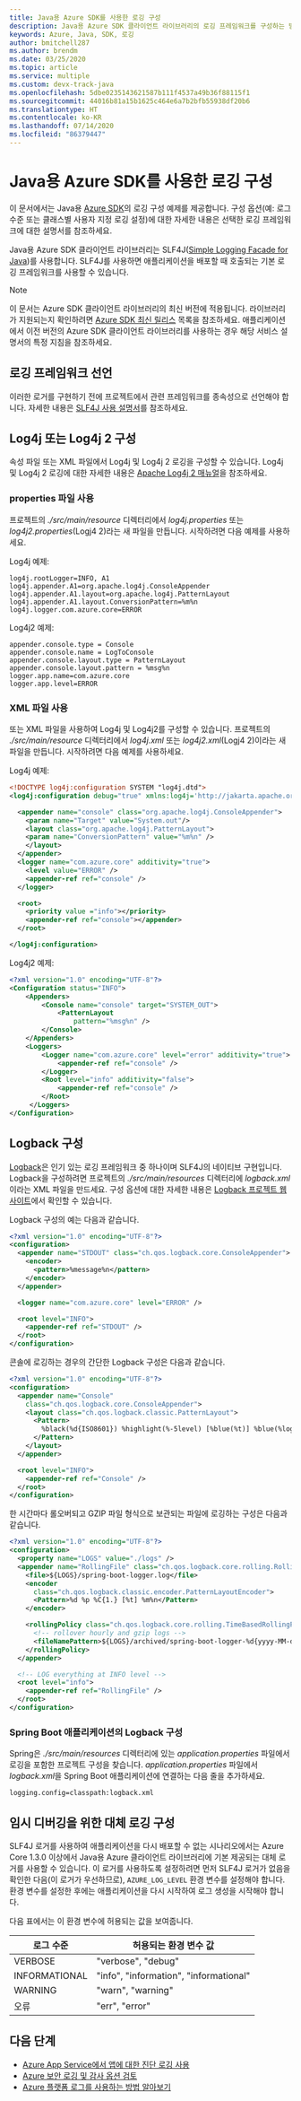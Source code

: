 ```yaml
---
title: Java용 Azure SDK를 사용한 로깅 구성
description: Java용 Azure SDK 클라이언트 라이브러리의 로깅 프레임워크를 구성하는 방법 알아보기
keywords: Azure, Java, SDK, 로깅
author: bmitchell287
ms.author: brendm
ms.date: 03/25/2020
ms.topic: article
ms.service: multiple
ms.custom: devx-track-java
ms.openlocfilehash: 5dbe0235143621587b111f4537a49b36f88115f1
ms.sourcegitcommit: 44016b81a15b1625c464e6a7b2bfb55938df20b6
ms.translationtype: HT
ms.contentlocale: ko-KR
ms.lasthandoff: 07/14/2020
ms.locfileid: "86379447"
---
```

# <a name="configure-logging-with-the-azure-sdk-for-java"></a>Java용 Azure SDK를 사용한 로깅 구성

이 문서에서는 Java용 [Azure SDK](https://azure.microsoft.com/downloads/)의 로깅 구성 예제를 제공합니다. 구성 옵션(예: 로그 수준 또는 클래스별 사용자 지정 로깅 설정)에 대한 자세한 내용은 선택한 로깅 프레임워크에 대한 설명서를 참조하세요.

Java용 Azure SDK 클라이언트 라이브러리는 SLF4J([Simple Logging Facade for Java](https://www.slf4j.org/))를 사용합니다. SLF4J를 사용하면 애플리케이션을 배포할 때 호출되는 기본 로깅 프레임워크를 사용할 수 있습니다.

> [!NOTE]
> 이 문서는 Azure SDK 클라이언트 라이브러리의 최신 버전에 적용됩니다. 라이브러리가 지원되는지 확인하려면 [Azure SDK 최신 릴리스](https://azure.github.io/azure-sdk/releases/latest/java.html) 목록을 참조하세요. 애플리케이션에서 이전 버전의 Azure SDK 클라이언트 라이브러리를 사용하는 경우 해당 서비스 설명서의 특정 지침을 참조하세요.

## <a name="declare-a-logging-framework"></a>로깅 프레임워크 선언

이러한 로거를 구현하기 전에 프로젝트에서 관련 프레임워크를 종속성으로 선언해야 합니다. 자세한 내용은 [SLF4J 사용 설명서](http://www.slf4j.org/manual.html#projectDep)를 참조하세요.

## <a name="configure-log4j-or-log4j-2"></a>Log4j 또는 Log4j 2 구성

속성 파일 또는 XML 파일에서 Log4j 및 Log4j 2 로깅을 구성할 수 있습니다. Log4j 및 Log4j 2 로깅에 대한 자세한 내용은 [Apache Log4j 2 매뉴얼](https://logging.apache.org/log4j/2.x/manual/configuration.html)을 참조하세요.

### <a name="use-a-properties-file"></a>properties 파일 사용

프로젝트의 *./src/main/resource* 디렉터리에서 *log4j.properties* 또는 *log4j2.properties*(Logj4 2)라는 새 파일을 만듭니다. 시작하려면 다음 예제를 사용하세요.

Log4j 예제:

```properties
log4j.rootLogger=INFO, A1
log4j.appender.A1=org.apache.log4j.ConsoleAppender
log4j.appender.A1.layout=org.apache.log4j.PatternLayout
log4j.appender.A1.layout.ConversionPattern=%m%n
log4j.logger.com.azure.core=ERROR
```

Log4j2 예제:

```properties
appender.console.type = Console
appender.console.name = LogToConsole
appender.console.layout.type = PatternLayout
appender.console.layout.pattern = %msg%n
logger.app.name=com.azure.core
logger.app.level=ERROR
```

### <a name="use-an-xml-file"></a>XML 파일 사용

또는 XML 파일을 사용하여 Log4j 및 Log4j2를 구성할 수 있습니다. 프로젝트의 *./src/main/resource* 디렉터리에서 *log4j.xml* 또는 *log4j2.xml*(Logj4 2)이라는 새 파일을 만듭니다. 시작하려면 다음 예제를 사용하세요.

Log4j 예제:

```xml
<!DOCTYPE log4j:configuration SYSTEM "log4j.dtd">
<log4j:configuration debug="true" xmlns:log4j='http://jakarta.apache.org/log4j/'>

  <appender name="console" class="org.apache.log4j.ConsoleAppender">
    <param name="Target" value="System.out"/>
    <layout class="org.apache.log4j.PatternLayout">
    <param name="ConversionPattern" value="%m%n" />
    </layout>
  </appender>
  <logger name="com.azure.core" additivity="true">
    <level value="ERROR" />
    <appender-ref ref="console" />
  </logger>

  <root>
    <priority value ="info"></priority>
    <appender-ref ref="console"></appender>
  </root>

</log4j:configuration>
```

Log4j2 예제:

```xml
<?xml version="1.0" encoding="UTF-8"?>
<Configuration status="INFO">
    <Appenders>
        <Console name="console" target="SYSTEM_OUT">
            <PatternLayout
                pattern="%msg%n" />
        </Console>
    </Appenders>
    <Loggers>
        <Logger name="com.azure.core" level="error" additivity="true">
            <appender-ref ref="console" />
        </Logger>
        <Root level="info" additivity="false">
            <appender-ref ref="console" />
        </Root>
     </Loggers>
</Configuration>
```

## <a name="configure-logback"></a>Logback 구성

[Logback](https://logback.qos.ch/manual/introduction.html)은 인기 있는 로깅 프레임워크 중 하나이며 SLF4J의 네이티브 구현입니다. Logback을 구성하려면 프로젝트의 *./src/main/resources* 디렉터리에 *logback.xml*이라는 XML 파일을 만드세요. 구성 옵션에 대한 자세한 내용은 [Logback 프로젝트 웹 사이트](https://logback.qos.ch/manual/configuration.html)에서 확인할 수 있습니다.

Logback 구성의 예는 다음과 같습니다.

```xml
<?xml version="1.0" encoding="UTF-8"?>
<configuration>
  <appender name="STDOUT" class="ch.qos.logback.core.ConsoleAppender">
    <encoder>
      <pattern>%message%n</pattern>
    </encoder>
  </appender>

  <logger name="com.azure.core" level="ERROR" />

  <root level="INFO">
    <appender-ref ref="STDOUT" />
  </root>
</configuration>
```

콘솔에 로깅하는 경우의 간단한 Logback 구성은 다음과 같습니다.

```xml
<?xml version="1.0" encoding="UTF-8"?>
<configuration>
  <appender name="Console"
    class="ch.qos.logback.core.ConsoleAppender">
    <layout class="ch.qos.logback.classic.PatternLayout">
      <Pattern>
        %black(%d{ISO8601}) %highlight(%-5level) [%blue(%t)] %blue(%logger{100}): %msg%n%throwable
      </Pattern>
    </layout>
  </appender>

  <root level="INFO">
    <appender-ref ref="Console" />
  </root>
</configuration>
```

한 시간마다 롤오버되고 GZIP 파일 형식으로 보관되는 파일에 로깅하는 구성은 다음과 같습니다.

```xml
<?xml version="1.0" encoding="UTF-8"?>
<configuration>
  <property name="LOGS" value="./logs" />
  <appender name="RollingFile" class="ch.qos.logback.core.rolling.RollingFileAppender">
    <file>${LOGS}/spring-boot-logger.log</file>
    <encoder
      class="ch.qos.logback.classic.encoder.PatternLayoutEncoder">
      <Pattern>%d %p %C{1.} [%t] %m%n</Pattern>
    </encoder>

    <rollingPolicy class="ch.qos.logback.core.rolling.TimeBasedRollingPolicy">
      <!-- rollover hourly and gzip logs -->
      <fileNamePattern>${LOGS}/archived/spring-boot-logger-%d{yyyy-MM-dd-HH}.log.gz</fileNamePattern>
    </rollingPolicy>
  </appender>

  <!-- LOG everything at INFO level -->
  <root level="info">
    <appender-ref ref="RollingFile" />
  </root>
</configuration>
```

### <a name="configure-logback-for-a-spring-boot-application"></a>Spring Boot 애플리케이션의 Logback 구성

Spring은 *./src/main/resources* 디렉터리에 있는 *application.properties* 파일에서 로깅을 포함한 프로젝트 구성을 찾습니다. *application.properties* 파일에서 *logback.xml*을 Spring Boot 애플리케이션에 연결하는 다음 줄을 추가하세요.

```properties
logging.config=classpath:logback.xml
```

## <a name="configure-fallback-logging-for-temporary-debugging"></a>임시 디버깅을 위한 대체 로깅 구성

SLF4J 로거를 사용하여 애플리케이션을 다시 배포할 수 없는 시나리오에서는 Azure Core 1.3.0 이상에서 Java용 Azure 클라이언트 라이브러리에 기본 제공되는 대체 로거를 사용할 수 있습니다. 이 로거를 사용하도록 설정하려면 먼저 SLF4J 로거가 없음을 확인한 다음(이 로거가 우선하므로), `AZURE_LOG_LEVEL` 환경 변수를 설정해야 합니다. 환경 변수를 설정한 후에는 애플리케이션을 다시 시작하여 로그 생성을 시작해야 합니다.

다음 표에서는 이 환경 변수에 허용되는 값을 보여줍니다.

|로그 수준   |허용되는 환경 변수 값   |
|----------|-----------|
|VERBOSE   |"verbose", "debug"     |
|INFORMATIONAL|"info", "information", "informational"  |
|WARNING     |"warn", "warning"       |
|오류    |"err", "error"  |

## <a name="next-steps"></a>다음 단계

- [Azure App Service에서 앱에 대한 진단 로깅 사용](/azure/app-service/troubleshoot-diagnostic-logs) 
- [Azure 보안 로깅 및 감사 옵션 검토](/azure/security/fundamentals/log-audit)
- [Azure 플랫폼 로그를 사용하는 방법 알아보기](/azure/azure-monitor/platform/platform-logs-overview)
